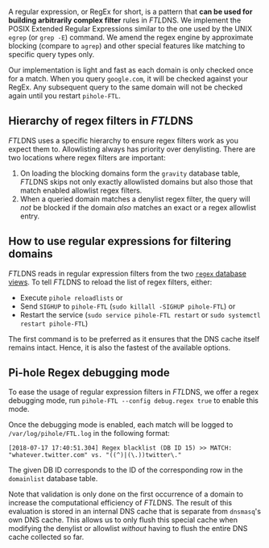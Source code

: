 A regular expression, or RegEx for short, is a pattern that **can be used for building arbitrarily complex filter** rules in *FTL*DNS.
We implement the POSIX Extended Regular Expressions similar to the one used by the UNIX `egrep` (or `grep -E`) command. We amend the regex engine by approximate blocking (compare to `agrep`) and other special features like matching to specific query types only.

Our implementation is light and fast as each domain is only checked once for a match. When you query `google.com`, it will be checked against your RegEx. Any subsequent query to the same domain will not be checked again until you restart `pihole-FTL`.

## Hierarchy of regex filters in *FTL*DNS

*FTL*DNS uses a specific hierarchy to ensure regex filters work as you expect them to. Allowlisting always has priority over denylisting.
There are two locations where regex filters are important:

1. On loading the blocking domains form the `gravity` database table, *FTL*DNS skips not only exactly allowlisted domains but also those that match enabled allowlist regex filters.
2. When a queried domain matches a denylist regex filter, the query will *not* be blocked if the domain *also* matches an exact or a regex allowlist entry.

## How to use regular expressions for filtering domains

*FTL*DNS reads in regular expression filters from the two [`regex` database views](../database/domain-database/index.md).
To tell *FTL*DNS to reload the list of regex filters, either:

- Execute `pihole reloadlists` or
- Send `SIGHUP` to `pihole-FTL` (`sudo killall -SIGHUP pihole-FTL`) or
- Restart the service (`sudo service pihole-FTL restart` or `sudo systemctl restart pihole-FTL`)

The first command is to be preferred as it ensures that the DNS cache itself remains intact. Hence, it is also the fastest of the available options.

## Pi-hole Regex debugging mode

To ease the usage of regular expression filters in *FTL*DNS, we offer a regex debugging mode, run `pihole-FTL --config debug.regex true` to enable this mode.

Once the debugging mode is enabled, each match will be logged to `/var/log/pihole/FTL.log` in the following format:

```text
[2018-07-17 17:40:51.304] Regex blacklist (DB ID 15) >> MATCH: "whatever.twitter.com" vs. "((^)|(\.))twitter\."
```

The given DB ID corresponds to the ID of the corresponding row in the `domainlist` database table.

Note that validation is only done on the first occurrence of a domain to increase the computational efficiency of *FTL*DNS. The result of this evaluation is stored in an internal DNS cache that is separate from `dnsmasq`'s own DNS cache. This allows us to only flush this special cache when modifying the denylist or allowlist *without* having to flush the entire DNS cache collected so far.
